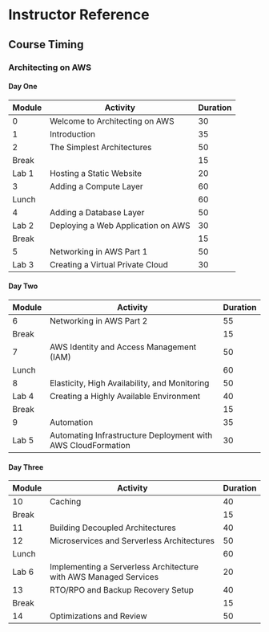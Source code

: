 # Instructor Reference

## Course Timing

### Architecting on AWS

#### Day One

|Module|Activity|Duration|
|-|-|-|
|0|Welcome to Architecting on AWS|30|
|1|Introduction|35|
|2|The Simplest Architectures|50|
|Break||15|
|Lab 1|Hosting a Static Website|20|
|3|Adding a Compute Layer|60|
|Lunch||60|
|4|Adding a Database Layer|50|
|Lab 2|Deploying a Web Application on AWS|30|
|Break||15|
|5|Networking in AWS Part 1|50|
|Lab 3|Creating a Virtual Private Cloud|30|

#### Day Two

|Module|Activity|Duration|
|-|-|-|
|6|Networking in AWS Part 2|55|
|Break||15|
|7|AWS Identity and Access Management (IAM)|50|
|Lunch||60|
|8|Elasticity, High Availability, and Monitoring|50|
|Lab 4|Creating a Highly Available Environment|40|
|Break||15|
|9|Automation|35|
|Lab 5|Automating Infrastructure Deployment with AWS CloudFormation|30|

#### Day Three

|Module|Activity|Duration|
|-|-|-|
|10|Caching|40|
|Break||15|
|11|Building Decoupled Architectures|40|
|12|Microservices and Serverless Architectures|50|
|Lunch||60|
|Lab 6|Implementing a Serverless Architecture with AWS Managed Services|20|
|13|RTO/RPO and Backup Recovery Setup|40|
|Break||15|
|14|Optimizations and Review|50|


